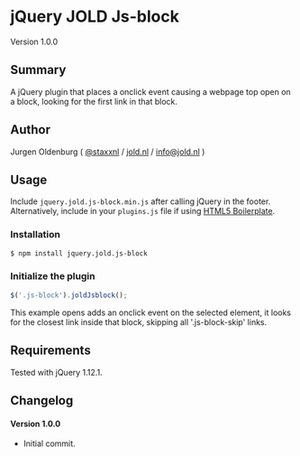 # jQuery JOLD Js-block

Version 1.0.0

## Summary

A jQuery plugin that places a onclick event causing a webpage top open on a block, looking for the first link in that block.

## Author

Jurgen Oldenburg ( [@staxxnl](http://twitter.com/staxxnl) / [jold.nl](https://www.jold.nl) / [info@jold.nl](info@jold.nl) )

## Usage

Include `jquery.jold.js-block.min.js` after calling jQuery in the footer. Alternatively, include in your `plugins.js` file if using [HTML5 Boilerplate](http://html5boilerplate.com).


### Installation

```bash
$ npm install jquery.jold.js-block

```

### Initialize the plugin

```js
$('.js-block').joldJsblock();

```

This example opens adds an onclick event on the selected element, it looks for the closest link inside that block, skipping all '.js-block-skip' links.


## Requirements

Tested with jQuery 1.12.1.


## Changelog


#### Version 1.0.0

* Initial commit.
